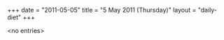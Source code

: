 +++
date = "2011-05-05"
title = "5 May 2011 (Thursday)"
layout = "daily-diet"
+++

<p>&lt;no entries&gt;</p>